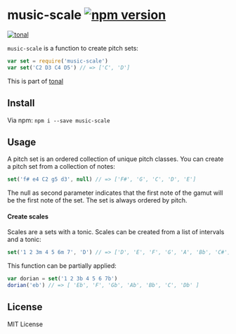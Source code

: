 # music-scale [![npm version](https://img.shields.io/npm/v/music-scale.svg)](https://www.npmjs.com/package/music-scale)

[![tonal](https://img.shields.io/badge/tonal-music--gamut-yellow.svg)](https://www.npmjs.com/package/tonal)

`music-scale` is a function to create pitch sets:

```js
var set = require('music-scale')
var set('C2 D3 C4 D5') // => ['C', 'D']
```

This is part of [tonal](https://www.npmjs.com/package/tonal)

## Install

Via npm: `npm i --save music-scale`

## Usage

A pitch set is an ordered collection of unique pitch classes. You can create a pitch set from a collection of notes:

```js
set('f# e4 C2 g5 d3', null) // => ['F#', 'G', 'C', 'D', 'E']
```

The null as second parameter indicates that the first note of the gamut will be the first note of the set. The set is always ordered by pitch.

#### Create scales

Scales are a sets with a tonic. Scales can be created from a list of intervals and a tonic:

```js
set('1 2 3m 4 5 6m 7', 'D') // => ['D', 'E', 'F', 'G', 'A', 'Bb', 'C#']
```

This function can be partially applied:

```js
var dorian = set('1 2 3b 4 5 6 7b')
dorian('eb') // => [ 'Eb', 'F', 'Gb', 'Ab', 'Bb', 'C', 'Db' ]
```

## License

MIT License
